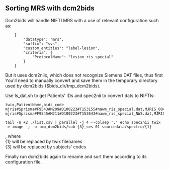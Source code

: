 ## Sorting MRS with dcm2bids

Dcm2bids will handle NIFTI MRS with a use of relevant configuration such as:

```
    {
        "datatype": "mrs",
        "suffix": "svs",
        "custom_entities": "label-lesion",
        "criteria": {
            "ProtocolName": "lesion_ris_special"
        }
    }
```

But it uses dcm2niix, which does not recognize Siemens DAT files, thus first You'll need to manually convert and save them in the temporary directory used by dcm2bids ($bids_dir/tmp_dcm2bids).

Use ls_dat.sh to get Patients' IDs and spec2nii to convert dats to NIFTIs:

```
twix,PatientName,bids_code
mjris#Sprisma#F9543#M209#D100223#T153155#nawm_ris_special.dat,MJRIS_004,4
mjris#Sprisma#F9545#M211#D100223#T153643#nawm_ris_special_NWS.dat,MJRIS_004,4
```

```
tail -n +2 ./list.csv | parallel -j 4 --colsep ',' echo spec2nii twix -e image -j -o tmp_dcm2bids/sub-{3}_ses-01 sourcedata/spectro/{1}
```
, where  
{1} will be replaced by twix filenames  
{3} will be replaced by subjects' codes

Finally run dcm2bids again to rename and sort them according to its configuration file.